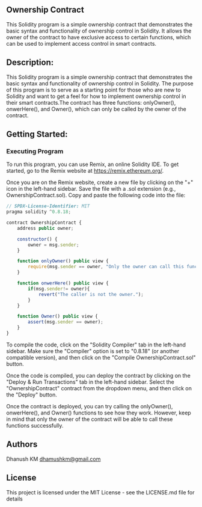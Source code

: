 ## Ownership Contract
This Solidity program is a simple ownership contract that demonstrates the basic syntax and functionality of ownership control in Solidity. It allows the owner of the contract to have exclusive access to certain functions, which can be used to implement access control in smart contracts.

## Description:

This Solidity program is a simple ownership contract that demonstrates the basic syntax and functionality of ownership control in Solidity. The purpose of this program is to serve as a starting point for those who are new to Solidity and want to get a feel for how to implement ownership control in their smart contracts.The contract has three functions: onlyOwner(), onwerHere(), and Owner(), which can only be called by the owner of the contract.

## Getting Started:
### Executing Program
To run this program, you can use Remix, an online Solidity IDE. To get started, go to the Remix website at https://remix.ethereum.org/.

Once you are on the Remix website, create a new file by clicking on the "+" icon in the left-hand sidebar. Save the file with a .sol extension (e.g., OwnershipContract.sol). Copy and paste the following code into the file:

``` javaScript
// SPDX-License-Identifier: MIT
pragma solidity ^0.8.18;

contract OwnershipContract {
    address public owner;

    constructor() {
        owner = msg.sender;
    }

    function onlyOwner() public view {
        require(msg.sender == owner, "Only the owner can call this function.");
    }

    function onwerHere() public view {
        if(msg.sender!= owner){
            revert("The caller is not the owner.");
        }
    }

    function Owner() public view {
        assert(msg.sender == owner);
    }
}
``` 
To compile the code, click on the "Solidity Compiler" tab in the left-hand sidebar. Make sure the "Compiler" option is set to "0.8.18" (or another compatible version), and then click on the "Compile OwnershipContract.sol" button.

Once the code is compiled, you can deploy the contract by clicking on the "Deploy & Run Transactions" tab in the left-hand sidebar. Select the "OwnershipContract" contract from the dropdown menu, and then click on the "Deploy" button.

Once the contract is deployed, you can try calling the onlyOwner(), onwerHere(), and Owner() functions to see how they work. However, keep in mind that only the owner of the contract will be able to call these functions successfully.
## Authors 
Dhanush KM
dhamushkm@gmail.com
## License
This project is licensed under the MIT License - see the LICENSE.md file for details

